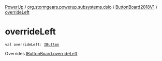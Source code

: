 [PowerUp](../../index.md) / [org.stormgears.powerup.subsystems.dsio](../index.md) / [ButtonBoard2018V1](index.md) / [overrideLeft](./override-left.md)

# overrideLeft

`val overrideLeft: `[`IButton`](../../org.stormgears.utils.dsio/-i-button/index.md)

Overrides [IButtonBoard.overrideLeft](../-i-button-board/override-left.md)

